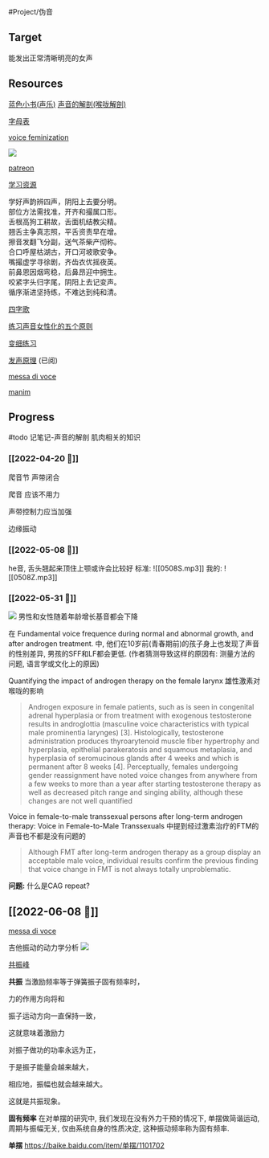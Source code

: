 #Project/伪音
## Target
能发出正常清晰明亮的女声

## Resources
[蓝色小书(声乐)](x-devonthink-item://CFD97273-DD7C-45E9-8B20-3138A7E7A719)
[声音的解剖(喉咙解剖)](x-devonthink-item://2DE113C1-D2A6-40FA-88A9-CF4489C5D322)

[字母表](http://xh.5156edu.com/pinyi.html)

[voice feminization](https://www.youtube.com/watch?v=BfCS01MkbIY&list=PLYJkVI7LLpknvBww07jnsxbz-_Lkynsry)

![](https://picture-bed-1301848969.cos.ap-shanghai.myqcloud.com/20220527153004.png)


[patreon](https://www.patreon.com/m/2213555/posts)

[学习资源](https://docs.google.com/spreadsheets/d/1F0zsAOoyfBXu63_U2zy0et0Ku1OxZ0DCDKUsEI5Ebjs/edit#gid=1676784532)

学好声韵辨四声，阴阳上去要分明。  
部位方法需找准，开齐和撮属口形。  
舌根高狗工耕故，舌面机结教尖精。  
翘舌主争真志照，平舌资责早在增。  
擦音发翻飞分副，送气茶柴产彻称。  
合口呼屋枯湖古，开口河坡歌安争。  
嘴撮虚学寻徐剧，齐齿衣优摇夜英。  
前鼻恩因烟弯稳，后鼻昂迎中拥生。  
咬紧字头归字尾，阴阳上去记变声。  
循序渐进坚持练，不难达到纯和清。

[四字歌](https://www.bilibili.com/video/BV19J411a7uB)


[练习声音女性化的五个原则](https://www.patreon.com/posts/5-key-basics-for-34795850)

[变细练习](https://docs.google.com/document/d/16Yv30tSd7qRvhULK-mdmw8jVWiiiVISGn0vPcmEgHtU/edit)


[发声原理](https://newt.phys.unsw.edu.au/jw/voice.html) (已阅)

[messa di voce](https://www.youtube.com/watch?v=3wYQOF2ltig)

[manim](https://github.com/3b1b/manim)

## Progress
#todo 记笔记-声音的解剖 肌肉相关的知识

### [[2022-04-20 📅]]
爬音节
声带闭合

爬音 应该不用力

声带控制力应当加强

边缘振动

### [[2022-05-08 📅]]
he音, 舌头翘起来顶住上颚或许会比较好
标准:
![[0508S.mp3]]
我的:
![[0508Z.mp3]]


### [[2022-05-31 📅]]
![](https://picture-bed-1301848969.cos.ap-shanghai.myqcloud.com/20220531225758.png)
男性和女性随着年龄增长基音都会下降

在 Fundamental voice frequence during normal and abnormal growth, and after androgen treatment. 中, 他们在10岁前(青春期前)的孩子身上也发现了声音的性别差异, 男孩的SFF和LF都会更低. (作者猜测导致这样的原因有: 测量方法的问题, 语言学或文化上的原因)


Quantifying the impact of androgen therapy on the female larynx
雄性激素对喉咙的影响
>Androgen exposure in female patients, such as is seen in congenital adrenal hyperplasia or from treatment with exogenous testosterone results in androglottia (masculine voice characteristics with typical male prominentia larynges) [3]. Histologically, testosterone administration produces thyroarytenoid muscle fiber hypertrophy and hyperplasia, epithelial parakeratosis and squamous metaplasia, and hyperplasia of seromucinous glands after 4 weeks and which is permanent after 8 weeks [4]. Perceptually, females undergoing gender reassignment have noted voice changes from anywhere from a few weeks to more than a year after starting testosterone therapy as well as decreased pitch range and singing ability, although these changes are not well quantified

Voice in female-to-male transsexual persons after long-term androgen therapy: Voice in Female-to-Male Transsexuals 中提到经过激素治疗的FTM的声音也不都是没有问题的
>Although FMT after long-term androgen therapy as a group display an acceptable male voice, individual results confirm the previous finding that voice change in FMT is not always totally unproblematic.

**问题:** 什么是CAG repeat?


## [[2022-06-08 📅]]
[messa di voce](https://www.youtube.com/watch?v=3wYQOF2ltig)

吉他振动的动力学分析
![](https://picture-bed-1301848969.cos.ap-shanghai.myqcloud.com/20220608171446.png)

[共振峰](https://zhuanlan.zhihu.com/p/58506683)

**共振**
当激励频率等于弹簧振子固有频率时，

力的作用方向将和

振子运动方向一直保持一致，

这就意味着激励力

对振子做功的功率永远为正，

于是振子能量会越来越大，

相应地，振幅也就会越来越大。

这就是共振现象。

**固有频率**
在对单摆的研究中, 我们发现在没有外力干预的情况下, 单摆做简谐运动, 周期与振幅无关, 仅由系统自身的性质决定, 这种振动频率称为固有频率.

**单摆**
https://baike.baidu.com/item/单摆/1101702